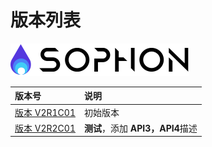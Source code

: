 # 版本列表

![img](imgs/logo-sophon.png)

| 版本号 | 说明 |
| :--- | :--- |
| [版本 V2R1C01](V2R1C01/README.md) | 初始版本 |
| [版本 V2R2C01](V2R2C01/README.md) | **测试**，添加 **API3，API4**描述 |

